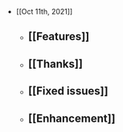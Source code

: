 - [[Oct 11th, 2021]]
	- [[Features]]
		-
	- [[Thanks]]
		-
	- [[Fixed issues]]
		-
	- [[Enhancement]]
		-